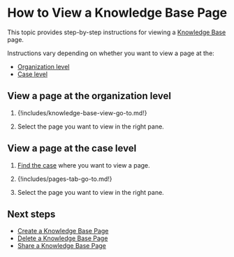 # How to View a Knowledge Base Page

This topic provides step-by-step instructions for viewing a [Knowledge Base](about-knowledge-base.md) page.

Instructions vary depending on whether you want to view a page at the:  

* [Organization level](#view-a-page-at-the-organization-level)  
* [Case level](#view-a-page-at-the-case-level)

## View a page at the organization level

1. {!includes/knowledge-base-view-go-to.md!}

2. Select the page you want to view in the right pane.

## View a page at the case level

1. [Find the case](../analyst-corner/cases/search-for-cases/find-a-case.md) where you want to view a page.

2. {!includes/pages-tab-go-to.md!}

3. Select the page you want to view in the right pane.

<h2>Next steps</h2>

* [Create a Knowledge Base Page](create-a-knowledge-base-page.md)
* [Delete a Knowledge Base Page](delete-a-knowledge-base-page.md)
* [Share a Knowledge Base Page](share-a-knowledge-base-page.md)